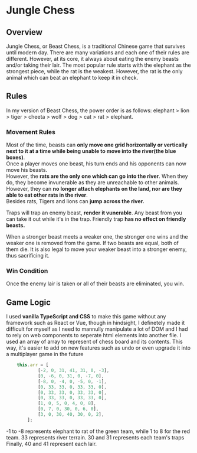 # Jungle Chess

## Overview
Jungle Chess, or Beast Chess, is a traditional Chinese game that survives until modern day. There are many variations and each one of their rules are different. However, at its core, it always about eating the enemy beasts and/or taking their lair. The most popular rule starts with the elephant as the strongest piece, while the rat is the weakest. However, the rat is the only animal which can beat an elephant to keep it in check.

## Rules

In my version of Beast Chess, the power order is as follows: elephant > lion > tiger > cheeta > wolf > dog > cat > rat > elephant.

### Movement Rules
Most of the time, beasts can **only move one grid horizontally or vertically next to it at a time while being unable to move into the river(the blue boxes)**. 
<br>Once a player moves one beast, his turn ends and his opponents can now move his beasts. 
<br>However, the **rats are the only one which can go into the river**. When they do, they become invunerable as they are unreachable to other animals. However, they can **no longer attach elephants on the land, nor are they able to eat other rats in the river**.
<br>Besides rats, Tigers and lions can **jump across the river.**

Traps will trap an enemy beast, **render it vunerable**. Any beast from you can take it out while it's in the trap. Friendly trap **has no effect on friendly beasts.**

When a stronger beast meets a weaker one, the stronger one wins and the weaker one is removed from the game. If two beasts are equal, both of them die. It is also legal to move your weaker beast into a stronger enemy, thus sacrificing it.

### Win Condition
Once the enemy lair is taken or all of their beasts are eliminated, you win.

## Game Logic
I used **vanilla TypeScript and CSS** to make this game without any framework such as React or Vue, though in hindsight, I definetely made it difficult for myself as I need to mannully manipulate a lot of DOM and I had to rely on web components to seperate html elements into another file.
I used an array of array to represent of chess board and its contents. This way, it's easier to add on new features such as undo or even upgrade it into a multiplayer game in the future

```javascript
    this.arr = [
            [-2, 0, 31, 41, 31, 0, -3],
            [0, -6, 0, 31, 0, -7, 0],
            [-8, 0, -4, 0, -5, 0, -1],
            [0, 33, 33, 0, 33, 33, 0],
            [0, 33, 33, 0, 33, 33, 0],
            [0, 33, 33, 0, 33, 33, 0],
            [1, 0, 5, 0, 4, 0, 8],
            [0, 7, 0, 30, 0, 6, 0],
            [3, 0, 30, 40, 30, 0, 2],
        ];
```

-1 to -8 represents elephant to rat of the green team, while 1 to 8 for the red team. 33 represents river terrain. 30 and 31 represents each team's traps
Finally, 40 and 41 represent each lair.